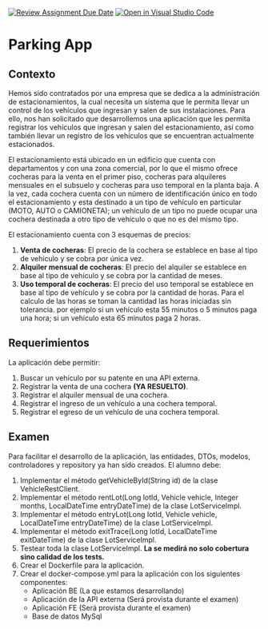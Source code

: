 [![Review Assignment Due Date](https://classroom.github.com/assets/deadline-readme-button-22041afd0340ce965d47ae6ef1cefeee28c7c493a6346c4f15d667ab976d596c.svg)](https://classroom.github.com/a/sT5i66aP)
[![Open in Visual Studio Code](https://classroom.github.com/assets/open-in-vscode-2e0aaae1b6195c2367325f4f02e2d04e9abb55f0b24a779b69b11b9e10269abc.svg)](https://classroom.github.com/online_ide?assignment_repo_id=17419719&assignment_repo_type=AssignmentRepo)
# Parking App

## Contexto

Hemos sido contratados por una empresa que se dedica a la administración de estacionamientos, 
la cual necesita un sistema que le permita llevar un control de los vehículos que ingresan y salen de sus instalaciones. 
Para ello, nos han solicitado que desarrollemos una aplicación que les permita registrar los vehículos que ingresan y 
salen del estacionamiento, así como también llevar un registro de los vehículos que se encuentran actualmente estacionados.

El estacionamiento está ubicado en un edificio que cuenta con departamentos y con una zona comercial, por lo que el mismo
ofrece cocheras para la venta en el primer piso, cocheras para alquileres mensuales en el subsuelo y cocheras para uso 
temporal en la planta baja. A la vez, cada cochera cuenta con un número de identificación único en todo el estacionamiento
y esta destinado a un tipo de vehículo en particular (MOTO, AUTO o CAMIONETA); un vehículo de un tipo no puede ocupar 
una cochera destinada a otro tipo de vehículo o que no es del mismo tipo.

El estacionamiento cuenta con 3 esquemas de precios:
1. **Venta de cocheras**: El precio de la cochera se establece en base al tipo de vehículo y se cobra por única vez.
2. **Alquiler mensual de cocheras**: El precio del alquiler se establece en base al tipo de vehículo y se cobra por la cantidad de meses.
3. **Uso temporal de cocheras**: El precio del uso temporal se establece en base al tipo de vehículo y se cobra por la cantidad de horas.
   Para el calculo de las horas se toman la cantidad las horas iniciadas sin tolerancia. por ejemplo si un vehículo esta
   55 minutos o 5 minutos paga una hora; si un vehículo esta 65 minutos paga 2 horas.

## Requerimientos

La aplicación debe permitir:
1. Buscar un vehículo por su patente en una API externa.
2. Registrar la venta de una cochera **(YA RESUELTO)**.
2. Registrar el alquiler mensual de una cochera.
3. Registrar el ingreso de un vehículo a una cochera temporal.
4. Registrar el egreso de un vehículo de una cochera temporal.

## Examen

Para facilitar el desarrollo de la aplicación, las entidades, DTOs, modelos, controladores y repository ya han sido creados.
El alumno debe:
1. Implementar el método getVehicleById(String id) de la clase VehicleRestClient.
2. Implementar el método rentLot(Long lotId, Vehicle vehicle, Integer months, LocalDateTime entryDateTime) de la clase LotServiceImpl.
3. Implementar el método entryLot(Long lotId, Vehicle vehicle, LocalDateTime entryDateTime) de la clase LotServiceImpl.
4. Implementar el método exitTrace(Long lotId, LocalDateTime exitDateTime) de la clase LotServiceImpl.
5. Testear toda la clase LotServiceImpl. **La se medirá no solo cobertura sino calidad de los tests.**
6. Crear el Dockerfile para la aplicación.
7. Crear el docker-compose.yml para la aplicación con los siguientes componentes:
    - Aplicación BE (La que estamos desarrollando)
    - Aplicación de la API externa (Será provista durante el examen)
    - Aplicación FE (Será provista durante el examen)
    - Base de datos MySql